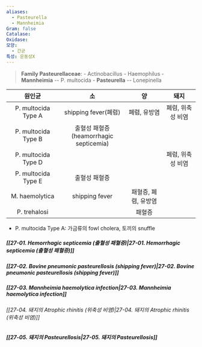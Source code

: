 ```yaml
---
aliases:
  - Pasteurella
  - Mannheimia
Gram: false
Catalase: 
Oxidase: 
모양:
  - 간균
특성: 운동성X
---
```


> **Family Pasteurellaceae**:
> 	\- Actinobacillus
> 	\- Haemophilus
> 	\- **Mannheimia**
> 	-- P. multocida
> 	\- **Pasteurella**
> 	\-- Lonepinella

|       원인균        |                     소                     |          양          |       돼지        |
|:-------------------:|:------------------------------------------:|:--------------------:|:-----------------:|
| P. multocida Type A |            shipping fever(폐렴)            |     폐렴, 유방염     | 폐렴, 위축성 비염 |
| P. multocida Type B | 출혈성 패혈증<br>(heamorrhagic septicemia) |                      |                   |
| P. multocida Type D |                                            |                      | 폐렴, 위축성 비염 |
| P. multocida Type E |               출혈성 패혈증                |                      |                   |
|   M. haemolytica    |               shipping fever               | 패혈증, 폐렴, 유방염 |                   |
|    P. trehalosi     |                                            |        패혈증        |                   |
- P. multocida Type A: 가금류의 fowl cholera, 토끼의 snuffle

##### [[27-01. Hemorrhagic septicemia (출혈성 패혈증)|27-01. Hemorrhagic septicemia (출혈성 패혈증)]]
##### [[27-02. Bovine pneumonic pasteurellosis (shipping fever)|27-02. Bovine pneumonic pasteurellosis (shipping fever)]]
##### [[27-03. Mannheimia haemolytica infection|27-03. Mannheimia haemolytica infection]]
###### [[27-04. 돼지의 Atrophic rhinitis (위축성 비염)|27-04. 돼지의 Atrophic rhinitis (위축성 비염)]]
##### [[27-05. 돼지의 Pasteurellosis|27-05. 돼지의 Pasteurellosis]]


